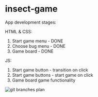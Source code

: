 # insect-game

App development stages:

HTML & CSS:
1. Start game menu - DONE
2. Choose bug menu - DONE
3. Game board - DONE

JS:
1. Start game button - transition on click
2. Start game buttons - start game on click
3. Game board game functionality

![git branches plan](https://user-images.githubusercontent.com/87656238/144266844-20d9d7b3-9510-42ad-802c-84a7ff719d10.png)
